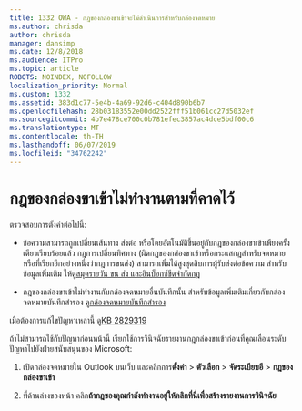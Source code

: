 ```yaml
---
title: 1332 OWA - กฎของกล่องขาเข้าจะไม่ดำเนินการสำหรับกล่องจดหมาย
ms.author: chrisda
author: chrisda
manager: dansimp
ms.date: 12/8/2018
ms.audience: ITPro
ms.topic: article
ROBOTS: NOINDEX, NOFOLLOW
localization_priority: Normal
ms.custom: 1332
ms.assetid: 383d1c77-5e4b-4a69-92d6-c404d890b6b7
ms.openlocfilehash: 28b03183552e00dd2522fff51b061cc27d5032ef
ms.sourcegitcommit: 4b7e478ce700c0b781efec3857ac4dce5bdf00c6
ms.translationtype: MT
ms.contentlocale: th-TH
ms.lasthandoff: 06/07/2019
ms.locfileid: "34762242"
---
```

# <a name="an-inbox-rule-doesnt-work-as-expected"></a>กฎของกล่องขาเข้าไม่ทำงานตามที่คาดไว้

ตรวจสอบการตั้งค่าต่อไปนี้:

- ข้อความสามารถถูกเปลี่ยนเส้นทาง ส่งต่อ หรือโดยอัตโนมัติขึ้นอยู่กับกฎของกล่องขาเข้าเพียงครั้งเดียวเรียบร้อยแล้ว กฎการเปลี่ยนทิศทาง (ผิดกฎของกล่องขาเข้าหรือกระแสกฎสำหรับจดหมาย หรือที่เรียกอีกอย่างหนึ่งว่ากฎการขนส่ง) สามารถเพิ่มได้สูงสุดสิบการผู้รับส่งต่อข้อความ สำหรับข้อมูลเพิ่มเติม ให้ดู[สมุดรายวัน ขน ส่ง และอินบ็อกซ์ขีดจำกัดกฎ](https://docs.microsoft.com/office365/servicedescriptions/exchange-online-service-description/exchange-online-limits)

- กฎของกล่องขาเข้าไม่ทำงานกับกล่องจดหมายอื่นบันทึกนั้น สำหรับข้อมูลเพิ่มเติมเกี่ยวกับกล่องจดหมายบันทึกสำรอง ดู[กล่องจดหมายบันทึกสำรอง](https://docs.microsoft.com/Exchange/security-and-compliance/journaling/journaling#alternate-journaling-mailbox)

เมื่อต้องการแก้ไขปัญหาเหล่านี้ ดู[KB 2829319](https://support.microsoft.com/kb/2829319)

ถ้าไม่สามารถใช้กับปัญหาก่อนหน้านี้ เรียกใช้การวินิจฉัยรายงานกฎกล่องขาเข้าก่อนที่คุณเลื่อนระดับปัญหาไปยังฝ่ายสนับสนุนของ Microsoft:

1. เปิดกล่องจดหมายใน Outlook บนเว็บ และคลิกการ**ตั้งค่า** \> **ตัวเลือก** \> **จัดระเบียบอี** \> **กฎของกล่องขาเข้า**

2. ที่ด้านล่างของหน้า คลิก**ถ้ากฎของคุณกำลังทำงานอยู่ให้คลิกที่นี่เพื่อสร้างรายงานการวินิจฉัย**
